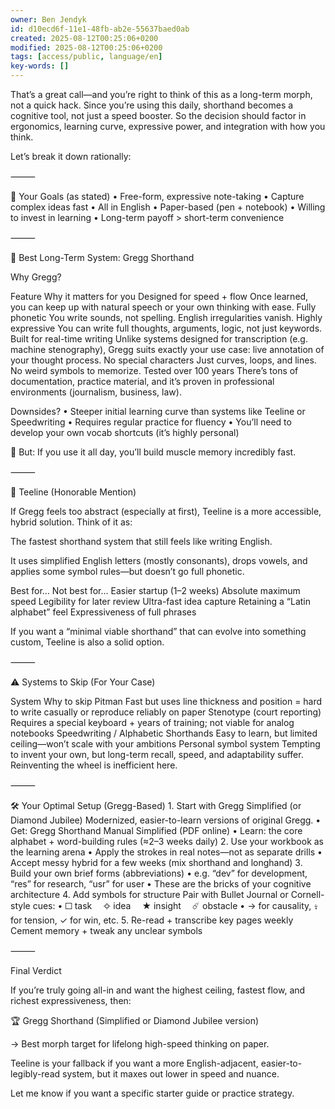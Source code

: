 ```yaml
---
owner: Ben Jendyk
id: d10ecd6f-11e1-48fb-ab2e-55637baed0ab
created: 2025-08-12T00:25:06+0200
modified: 2025-08-12T00:25:06+0200
tags: [access/public, language/en]
key-words: []
---
```


That’s a great call—and you’re right to think of this as a long-term morph, not a quick hack. Since you’re using this daily, shorthand becomes a cognitive tool, not just a speed booster. So the decision should factor in ergonomics, learning curve, expressive power, and integration with how you think.

Let’s break it down rationally:

⸻

🎯 Your Goals (as stated)
	•	Free-form, expressive note-taking
	•	Capture complex ideas fast
	•	All in English
	•	Paper-based (pen + notebook)
	•	Willing to invest in learning
	•	Long-term payoff > short-term convenience

⸻

🥇 Best Long-Term System: Gregg Shorthand

Why Gregg?

Feature	Why it matters for you
Designed for speed + flow	Once learned, you can keep up with natural speech or your own thinking with ease.
Fully phonetic	You write sounds, not spelling. English irregularities vanish.
Highly expressive	You can write full thoughts, arguments, logic, not just keywords.
Built for real-time writing	Unlike systems designed for transcription (e.g. machine stenography), Gregg suits exactly your use case: live annotation of your thought process.
No special characters	Just curves, loops, and lines. No weird symbols to memorize.
Tested over 100 years	There’s tons of documentation, practice material, and it’s proven in professional environments (journalism, business, law).

Downsides?
	•	Steeper initial learning curve than systems like Teeline or Speedwriting
	•	Requires regular practice for fluency
	•	You’ll need to develop your own vocab shortcuts (it’s highly personal)

🧠 But: If you use it all day, you’ll build muscle memory incredibly fast.

⸻

🥈 Teeline (Honorable Mention)

If Gregg feels too abstract (especially at first), Teeline is a more accessible, hybrid solution. Think of it as:

The fastest shorthand system that still feels like writing English.

It uses simplified English letters (mostly consonants), drops vowels, and applies some symbol rules—but doesn’t go full phonetic.

Best for…	Not best for…
Easier startup (1–2 weeks)	Absolute maximum speed
Legibility for later review	Ultra-fast idea capture
Retaining a “Latin alphabet” feel	Expressiveness of full phrases

If you want a “minimal viable shorthand” that can evolve into something custom, Teeline is also a solid option.

⸻

⚠ Systems to Skip (For Your Case)

System	Why to skip
Pitman	Fast but uses line thickness and position = hard to write casually or reproduce reliably on paper
Stenotype (court reporting)	Requires a special keyboard + years of training; not viable for analog notebooks
Speedwriting / Alphabetic Shorthands	Easy to learn, but limited ceiling—won’t scale with your ambitions
Personal symbol system	Tempting to invent your own, but long-term recall, speed, and adaptability suffer. Reinventing the wheel is inefficient here.


⸻

🛠 Your Optimal Setup (Gregg-Based)
	1.	Start with Gregg Simplified (or Diamond Jubilee)
Modernized, easier-to-learn versions of original Gregg.
	•	Get: Gregg Shorthand Manual Simplified (PDF online)
	•	Learn: the core alphabet + word-building rules (≈2–3 weeks daily)
	2.	Use your workbook as the learning arena
	•	Apply the strokes in real notes—not as separate drills
	•	Accept messy hybrid for a few weeks (mix shorthand and longhand)
	3.	Build your own brief forms (abbreviations)
	•	e.g. “dev” for development, “res” for research, “usr” for user
	•	These are the bricks of your cognitive architecture
	4.	Add symbols for structure
Pair with Bullet Journal or Cornell-style cues:
	•	☐ task  ✧ idea  ★ insight  ☄ obstacle
	•	→ for causality, ↯ for tension, ✓ for win, etc.
	5.	Re-read + transcribe key pages weekly
Cement memory + tweak any unclear symbols

⸻

Final Verdict

If you’re truly going all-in and want the highest ceiling, fastest flow, and richest expressiveness, then:

🏆 Gregg Shorthand (Simplified or Diamond Jubilee version)

→ Best morph target for lifelong high-speed thinking on paper.

Teeline is your fallback if you want a more English-adjacent, easier-to-legibly-read system, but it maxes out lower in speed and nuance.

Let me know if you want a specific starter guide or practice strategy.